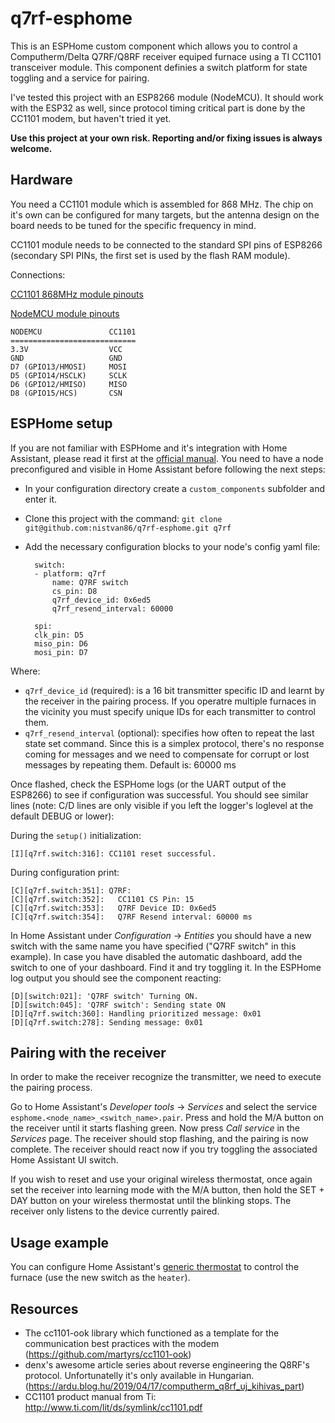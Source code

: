 # q7rf-esphome

This is an ESPHome custom component which allows you to control a Computherm/Delta Q7RF/Q8RF receiver equiped furnace using a TI CC1101 transceiver module. This component definies a switch platform for state toggling and a service for pairing.

I've tested this project with an ESP8266 module (NodeMCU). It should work with the ESP32 as well, since protocol timing critical part is done by the CC1101 modem, but haven't tried it yet.

**Use this project at your own risk. Reporting and/or fixing issues is always welcome.**

## Hardware
You need a CC1101 module which is assembled for 868 MHz. The chip on it's own can be configured for many targets, but the antenna design on the board needs to be tuned for the specific frequency in mind.

CC1101 module needs to be connected to the standard SPI pins of ESP8266 (secondary SPI PINs, the first set is used by the flash RAM module).

Connections:

[CC1101 868MHz module pinouts](./doc/cc1101-pinout.jpg)

[NodeMCU module pinouts](./doc/nodemcu.jpg)

    NODEMCU               CC1101
    ============================
    3.3V                  VCC
    GND                   GND
    D7 (GPIO13/HMOSI)     MOSI
    D5 (GPIO14/HSCLK)     SCLK
    D6 (GPIO12/HMISO)     MISO
    D8 (GPIO15/HCS)       CSN

## ESPHome setup

If you are not familiar with ESPHome and it's integration with Home Assistant, please read it first at the [official manual](https://esphome.io/guides/getting_started_hassio.html). You need to have a node preconfigured and visible in Home Assistant before following the next steps:

- In your configuration directory create a `custom_components` subfolder and enter it.
- Clone this project with the command: `git clone git@github.com:nistvan86/q7rf-esphome.git q7rf`
- Add the necessary configuration blocks to your node's config yaml file:

        switch:
        - platform: q7rf
            name: Q7RF switch
            cs_pin: D8
            q7rf_device_id: 0x6ed5
            q7rf_resend_interval: 60000

        spi:
        clk_pin: D5
        miso_pin: D6
        mosi_pin: D7

Where:
- `q7rf_device_id` (required): is a 16 bit transmitter specific ID and learnt by the receiver in the pairing process. If you operatre multiple furnaces in the vicinity you must specify unique IDs for each transmitter to control them.
- `q7rf_resend_interval` (optional): specifies how often to repeat the last state set command. Since this is a simplex protocol, there's no response coming for messages and we need to compensate for corrupt or lost messages by repeating them. Default is: 60000 ms

Once flashed, check the ESPHome logs (or the UART output of the ESP8266) to see if configuration was successful. You should see similar lines (note: C/D lines are only visible if you left the logger's loglevel at the default DEBUG or lower):

During the `setup()` initialization:

    [I][q7rf.switch:316]: CC1101 reset successful.

During configuration print:

    [C][q7rf.switch:351]: Q7RF:
    [C][q7rf.switch:352]:   CC1101 CS Pin: 15
    [C][q7rf.switch:353]:   Q7RF Device ID: 0x6ed5
    [C][q7rf.switch:354]:   Q7RF Resend interval: 60000 ms

In Home Assistant under _Configuration_ → _Entities_ you should have a new switch with the same name you have specified ("Q7RF switch" in this example). In case you have disabled the automatic dashboard, add the switch to one of your dashboard. Find it and try toggling it. In the ESPHome log output you should see the component reacting:

    [D][switch:021]: 'Q7RF switch' Turning ON.
    [D][switch:045]: 'Q7RF switch': Sending state ON
    [D][q7rf.switch:360]: Handling prioritized message: 0x01
    [D][q7rf.switch:278]: Sending message: 0x01

## Pairing with the receiver

In order to make the receiver recognize the transmitter, we need to execute the pairing process.

Go to Home Assistant's _Developer tools_ → _Services_ and select the service `esphome.<node_name>_<switch_name>.pair`. Press and hold the M/A button on the receiver until it starts flashing green. Now press _Call service_ in the _Services_ page. The receiver should stop flashing, and the pairing is now complete. The receiver should react now if you try toggling the associated Home Assistant UI switch.

If you wish to reset and use your original wireless thermostat, once again set the receiver into learning mode with the M/A button, then hold the SET + DAY button on your wireless thermostat until the blinking stops. The receiver only listens to the device currently paired.

## Usage example

You can configure Home Assistant's [generic thermostat](https://www.home-assistant.io/integrations/generic_thermostat/) to control the furnace (use the new switch as the `heater`).

## Resources

* The cc1101-ook library which functioned as a template for the communication best practices with the modem (https://github.com/martyrs/cc1101-ook)
* denx's awesome article series about reverse engineering the Q8RF's protocol. Unfortunatelly it's only
  available in Hungarian. (https://ardu.blog.hu/2019/04/17/computherm_q8rf_uj_kihivas_part)
* CC1101 product manual from Ti: http://www.ti.com/lit/ds/symlink/cc1101.pdf
